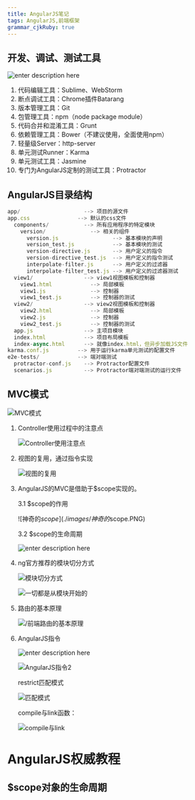 ```yaml
---
title: AngularJS笔记 
tags: AngularJS,前端框架
grammar_cjkRuby: true
---
```


## 开发、调试、测试工具
![enter description here](./images/开发、调试、测试工具.PNG)

 1. 代码编辑工具：Sublime、WebStorm
 2. 断点调试工具：Chrome插件Batarang
 3. 版本管理工具：Git
 4. 包管理工具：npm（node package module）
 5. 代码合并和混淆工具：Grunt
 6. 依赖管理工具：Bower（不建议使用，全面使用npm）
 7. 轻量级Server：http-server
 8. 单元测试Runner：Karma
 9. 单元测试工具：Jasmine
 10. 专门为AngularJS定制的测试工具：Protractor

## AngularJS目录结构

``` javascript
app/                    --> 项目的源文件
app.css               --> 默认的css文件
  components/           --> 所有应用程序的特定模块
    version/              --> 相关的组件
      version.js                 --> 基本模块的声明
      version_test.js            --> 基本模块的测试
      version-directive.js       --> 用户定义的指令
      version-directive_test.js  --> 用户定义的指令测试
      interpolate-filter.js      --> 用户定义的过滤器
      interpolate-filter_test.js --> 用户定义的过滤器测试
  view1/                --> view1视图模板和控制器
    view1.html            --> 局部模板
    view1.js              --> 控制器
    view1_test.js         --> 控制器的测试
  view2/                --> view2视图模板和控制器
    view2.html            --> 局部模板
    view2.js              --> 控制器
    view2_test.js         --> 控制器的测试
  app.js                --> 主项目模块
  index.html            --> 项目布局模板
  index-async.html      --> 就像index.html，但异步加载JS文件
karma.conf.js         --> 用于运行karma单元测试的配置文件
e2e-tests/            --> 端对端测试
  protractor-conf.js    --> Protractor配置文件
  scenarios.js          --> Protractor端对端测试的运行文件
```


## MVC模式
![MVC模式](./images/MVC模式.PNG)
1. Controller使用过程中的注意点

	![Controller使用注意点](./images/Controller使用注意点.PNG)
	
2. 视图的复用，通过指令实现

	![视图的复用](./images/视图的复用.PNG)
	
3. AngularJS的MVC是借助于$scope实现的。

	3.1 $scope的作用

	![神奇的$scope](./images/神奇的$scope.PNG)
		
	3.2 $scope的生命周期
	
	![enter description here](./images/$scope的生命周期.PNG)
		
4. ng官方推荐的模块切分方式

	![模块切分方式](./images/模块切分方式.PNG)
	
	![一切都是从模块开始的](./images/一切都是从模块开始的.PNG)
	
5. 路由的基本原理

	![/前端路由的基本原理](./images/前端路由的基本原理.PNG)
	
6. AngularJS指令

	![enter description here](./images/AngularJS指令.PNG)
	
	![AngularJS指令2](./images/AngularJS指令2.PNG)
	
	restrict匹配模式
	
	![匹配模式](./images/匹配模式.PNG)
	
	compile与link函数：
	
	![compile与link](./images/compile与link.PNG)
	
	
	
	

# AngularJS权威教程

## $scope对象的生命周期

